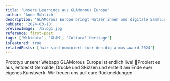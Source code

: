 ```yaml
---
title: 'Unsere Learnings aus GLAMorous Europe'
author: 'Anne Mühlich'
description: 'GLAMorous Europe bringt Nutzer:innen und digitale Sammlungen von europäischen GLAM-Institutionen (Galleries, Libraries, Archives & Museums) auf künstlerisch-kreative Weise zusammen.'
pubDate: '2024-03-10'
previewImage: '/blog1.jpg'
reference: first-post
tags: ['Wikidata', 'GLAM', 'Cultural Heritage']
isFeatured: true
relatedPosts: ['wir-sind-nominiert-fuer-den-dig-a-mus-award-2024']
---
```


Prototyp unserer Webapp GLAMorous Europe ist endlich live! 🎉Probiert es aus, entdeckt Gemälde, Drucke und Skizzen und erstellt am Ende euer eigenes Kunstwerk. Wir freuen uns auf eure Rückmeldungen.
